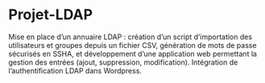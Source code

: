 # Projet-LDAP
Mise en place d’un annuaire LDAP : création d’un script d’importation des utilisateurs et groupes depuis un fichier CSV, génération de mots de passe sécurisés en SSHA, et développement d’une application web permettant la gestion des entrées (ajout, suppression, modification). Intégration de l’authentification LDAP dans Wordpress.
